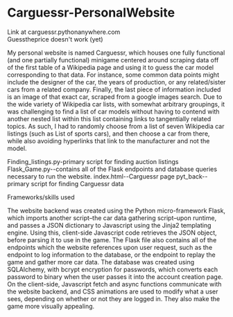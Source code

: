 # Carguessr-PersonalWebsite

Link at carguessr.pythonanywhere.com           
Guesstheprice doesn't work (yet)

My personal website is named Carguessr, which houses one fully functional (and one partially functional) minigame centered around scraping data off of the first table of a Wikipedia page and using it to guess the car model corresponding to that data. For instance, some common data points might include the designer of the car, the years of production, or any related/sister cars from a related company. Finally, the last piece of information included is an image of that exact car, scraped from a google images search. Due to the wide variety of Wikipedia car lists, with somewhat arbitrary groupings, it was challenging to find a list of car models without having to contend with another nested list within this list containing links to tangentially related topics. As such, I had to randomly choose from a list of seven Wikipedia car listings (such as List of sports cars), and then choose a car from there, while also avoiding hyperlinks that link to the manufacturer and not the model.

Finding_listings.py-primary script for finding auction listings
Flask_Game.py--contains all of the Flask endpoints and database queries necessary to run the website.
index.html--Carguessr page
pyt_back--primary script for finding Carguessr data

Frameworks/skills used

The website backend was created using the Python micro-framework Flask, which imports another script–the car data gathering script–upon runtime, and passes a JSON dictionary to Javascript using the Jinja2 templating engine. Using this, client-side Javascript code retrieves the JSON object, before parsing it to use in the game. The Flask file also contains all of the endpoints which the website references upon user request, such as the endpoint to log information to the database, or the endpoint to replay the game and gather more car data. The database was created using SQLAlchemy, with bcrypt encryption for passwords, which converts each password to binary when the user passes it into the account creation page. On the client-side, Javascript fetch and async functions communicate with the website backend, and CSS animations are used to modify what a user sees, depending on whether or not they are logged in. They also make the game more visually appealing.

